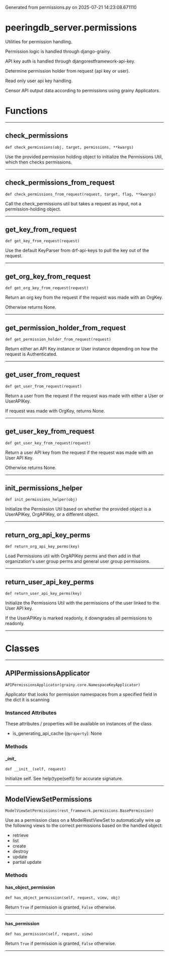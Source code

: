 Generated from permissions.py on 2025-07-21 14:23:08.671110

# peeringdb_server.permissions

Utilities for permission handling.

Permission logic is handled through django-grainy.

API key auth is handled through djangorestframework-api-key.

Determine permission holder from request (api key or user).

Read only user api key handling.

Censor API output data according to permissions using grainy Applicators.

# Functions
---

## check_permissions
`def check_permissions(obj, target, permissions, **kwargs)`

Use the provided permission holding object to initialize
the Permissions Util, which then checks permissions.

---
## check_permissions_from_request
`def check_permissions_from_request(request, target, flag, **kwargs)`

Call the check_permissions util but takes a request as
input, not a permission-holding object.

---
## get_key_from_request
`def get_key_from_request(request)`

Use the default KeyParser from drf-api-keys to pull the key out of the request.

---
## get_org_key_from_request
`def get_org_key_from_request(request)`

Return an org key from the request if the request
was made with an OrgKey.

Otherwise returns None.

---
## get_permission_holder_from_request
`def get_permission_holder_from_request(request)`

Return either an API Key instance or User instance
depending on how the request is Authenticated.

---
## get_user_from_request
`def get_user_from_request(request)`

Return a user from the request if the request
was made with either a User or UserAPIKey.

If request was made with OrgKey, returns None.

---
## get_user_key_from_request
`def get_user_key_from_request(request)`

Return a user API key from the request if the request
was made with an User API Key.

Otherwise returns None.

---
## init_permissions_helper
`def init_permissions_helper(obj)`

Initialize the Permission Util based on
whether the provided object is a UserAPIKey, OrgAPIKey,
or a different object.

---
## return_org_api_key_perms
`def return_org_api_key_perms(key)`

Load Permissions util with OrgAPIKey perms
and then add in that organization's user group perms
and general user group permissions.

---
## return_user_api_key_perms
`def return_user_api_key_perms(key)`

Initialize the Permissions Util with the
permissions of the user linked to the User API
key.

If the UserAPIKey is marked readonly, it downgrades
all permissions to readonly.

---
# Classes
---

## APIPermissionsApplicator

```
APIPermissionsApplicator(grainy.core.NamespaceKeyApplicator)
```

Applicator that looks for permission namespaces from
a specified field in the dict it is scanning


### Instanced Attributes

These attributes / properties will be available on instances of the class

- is_generating_api_cache (`@property`): None

### Methods

#### \__init__
`def __init__(self, request)`

Initialize self.  See help(type(self)) for accurate signature.

---

## ModelViewSetPermissions

```
ModelViewSetPermissions(rest_framework.permissions.BasePermission)
```

Use as a permission class on a ModelRestViewSet
to automatically wire up the following views
to the correct permissions based on the handled object:
- retrieve
- list
- create
- destroy
- update
- partial update


### Methods

#### has_object_permission
`def has_object_permission(self, request, view, obj)`

Return `True` if permission is granted, `False` otherwise.

---
#### has_permission
`def has_permission(self, request, view)`

Return `True` if permission is granted, `False` otherwise.

---

